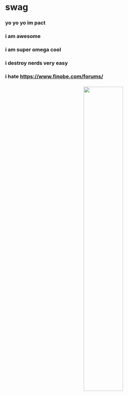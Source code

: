 # swag  
  
### yo yo yo im pact  
 ### i am awesome
 
 ### i am super omega cool

 ### i destroy nerds very easy

 ### i hate https://www.finobe.com/forums/  
  
 ### 
<img height="50%" align="right" src="https://img-9gag-fun.9cache.com/photo/aVYqgKn_460s.jpg"/> 
